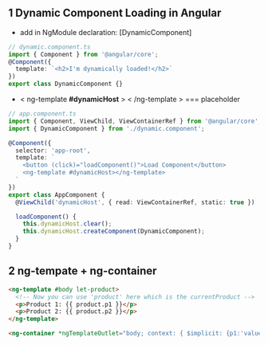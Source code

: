 ## 1 Dynamic Component Loading in Angular
- add in NgModule declaration: [DynamicComponent]
```typescript
// dynamic.component.ts
import { Component } from '@angular/core';
@Component({
  template: `<h2>I'm dynamically loaded!</h2>`
})
export class DynamicComponent {}
```
- < ng-template **#dynamicHost** > < /ng-template > === placeholder
```typescript
// app.component.ts
import { Component, ViewChild, ViewContainerRef } from '@angular/core';
import { DynamicComponent } from './dynamic.component';

@Component({
  selector: 'app-root',
  template: `
    <button (click)="loadComponent()">Load Component</button>
    <ng-template #dynamicHost></ng-template>
  `
})
export class AppComponent {
  @ViewChild('dynamicHost', { read: ViewContainerRef, static: true })   dynamicHost!: ViewContainerRef;

  loadComponent() {
    this.dynamicHost.clear();
    this.dynamicHost.createComponent(DynamicComponent);
  }
}
```
## 2 ng-tempate + ng-container
```html
<ng-template #body let-product>
  <!-- Now you can use 'product' here which is the currentProduct -->
  <p>Product 1: {{ product.p1 }}</p>
  <p>Product 2: {{ product.p2 }}</p>
</ng-template>

<ng-container *ngTemplateOutlet="body; context: { $implicit: {p1:'value-1', p2:'value-2'} }"></ng-container>
```
